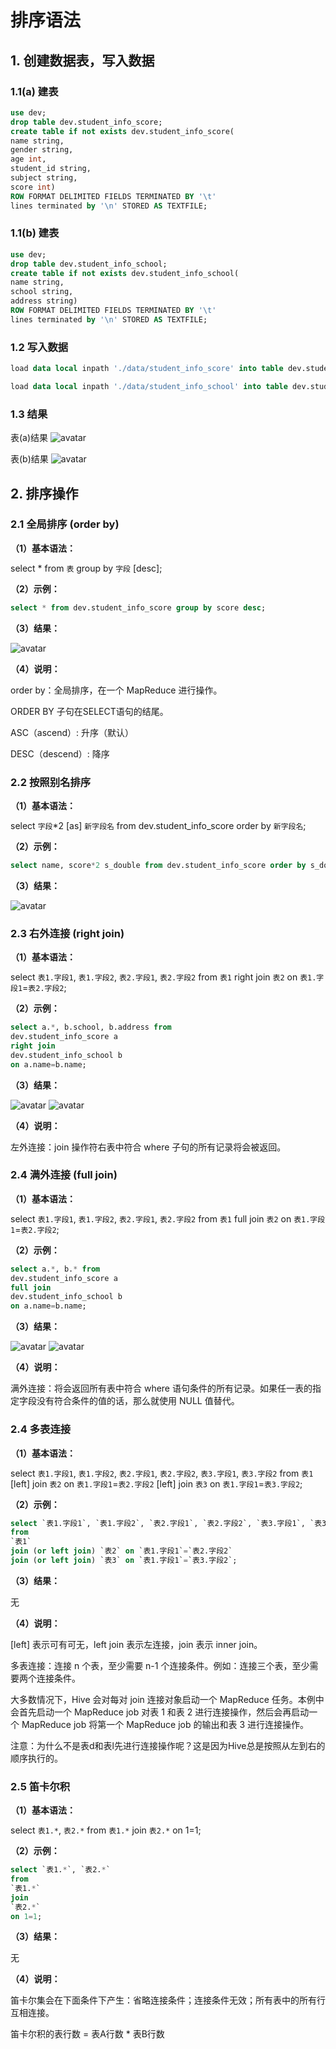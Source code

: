 # 排序语法

## 1. 创建数据表，写入数据
### 1.1(a) 建表
```sql
use dev;
drop table dev.student_info_score;
create table if not exists dev.student_info_score(
name string,
gender string,
age int,
student_id string,
subject string,
score int)
ROW FORMAT DELIMITED FIELDS TERMINATED BY '\t' 
lines terminated by '\n' STORED AS TEXTFILE;
```

### 1.1(b) 建表
```sql
use dev;
drop table dev.student_info_school;
create table if not exists dev.student_info_school(
name string,
school string,
address string)
ROW FORMAT DELIMITED FIELDS TERMINATED BY '\t' 
lines terminated by '\n' STORED AS TEXTFILE;
```


### 1.2 写入数据
```sql
load data local inpath './data/student_info_score' into table dev.student_info_score;

load data local inpath './data/student_info_school' into table dev.student_info_school;
```


### 1.3 结果

表(a)结果
![avatar](./figure/score.png)

表(b)结果
![avatar](./figure/school.png)



## 2. 排序操作

### 2.1 全局排序 (order by)

**（1）基本语法：**

select * from `表` group by `字段` [desc];

**（2）示例：**

```sql
select * from dev.student_info_score group by score desc; 
```

**（3）结果：**

![avatar](./figure/order_by.png)

**（4）说明：**

order by：全局排序，在一个 MapReduce 进行操作。

ORDER BY 子句在SELECT语句的结尾。

ASC（ascend）: 升序（默认）

DESC（descend）: 降序


### 2.2 按照别名排序

**（1）基本语法：**

select `字段`*2 [as] `新字段名` from dev.student_info_score order by `新字段名`;

**（2）示例：**

```sql
select name, score*2 s_double from dev.student_info_score order by s_double;
```

**（3）结果：**

![avatar](./figure/left_join1.jpg)








### 2.3 右外连接 (right join)

**（1）基本语法：**

select `表1.字段1`, `表1.字段2`, `表2.字段1`, `表2.字段2`
from 
`表1`
right join
`表2`
on `表1.字段1`=`表2.字段2`;

**（2）示例：**

```sql
select a.*, b.school, b.address from 
dev.student_info_score a 
right join 
dev.student_info_school b
on a.name=b.name;
```

**（3）结果：**

![avatar](./figure/right_join1.png)
![avatar](./figure/right_join2.png)

**（4）说明：**

左外连接：join 操作符右表中符合 where 子句的所有记录将会被返回。





### 2.4 满外连接 (full join)

**（1）基本语法：**

select `表1.字段1`, `表1.字段2`, `表2.字段1`, `表2.字段2`
from 
`表1`
full join
`表2`
on `表1.字段1`=`表2.字段2`;

**（2）示例：**

```sql
select a.*, b.* from 
dev.student_info_score a 
full join 
dev.student_info_school b
on a.name=b.name;
```

**（3）结果：**

![avatar](./figure/full_join1.png)
![avatar](./figure/full_join2.png)

**（4）说明：**

满外连接：将会返回所有表中符合 where 语句条件的所有记录。如果任一表的指定字段没有符合条件的值的话，那么就使用 NULL 值替代。



### 2.4 多表连接

**（1）基本语法：**

select `表1.字段1`, `表1.字段2`, `表2.字段1`, `表2.字段2`, `表3.字段1`, `表3.字段2`
from 
`表1`
[left] join `表2` on `表1.字段1`=`表2.字段2`
[left] join `表3` on `表1.字段1`=`表3.字段2`;

**（2）示例：**

```sql
select `表1.字段1`, `表1.字段2`, `表2.字段1`, `表2.字段2`, `表3.字段1`, `表3.字段2`
from 
`表1`
join (or left join) `表2` on `表1.字段1`=`表2.字段2`
join (or left join) `表3` on `表1.字段1`=`表3.字段2`;
```

**（3）结果：**

无

**（4）说明：**

[left] 表示可有可无，left join 表示左连接，join 表示 inner join。

多表连接：连接 n 个表，至少需要 n-1 个连接条件。例如：连接三个表，至少需要两个连接条件。

大多数情况下，Hive 会对每对 join 连接对象启动一个 MapReduce 任务。本例中会首先启动一个 MapReduce job 对表 1 和表 2 进行连接操作，然后会再启动一个 MapReduce job 将第一个 MapReduce job 的输出和表 3 进行连接操作。

注意：为什么不是表d和表l先进行连接操作呢？这是因为Hive总是按照从左到右的顺序执行的。





### 2.5 笛卡尔积

**（1）基本语法：**

select `表1.*`, `表2.*` 
from
`表1.*`
join
`表2.*` 
on 1=1;

**（2）示例：**

```sql
select `表1.*`, `表2.*` 
from
`表1.*`
join
`表2.*` 
on 1=1;
```

**（3）结果：**

无

**（4）说明：**

笛卡尔集会在下面条件下产生：省略连接条件；连接条件无效；所有表中的所有行互相连接。

笛卡尔积的表行数 = 表A行数 * 表B行数
